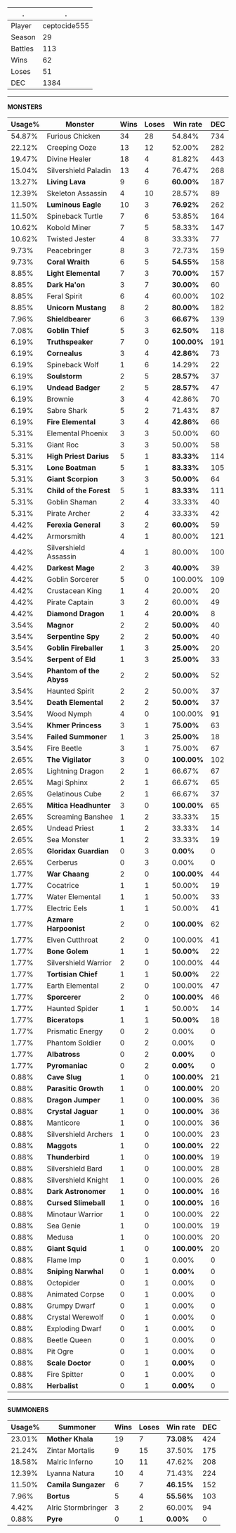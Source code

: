 .|.
|-|-
Player|ceptocide555
Season|29
Battles|113
Wins|62
Loses|51
DEC|1384

---
**MONSTERS**

Usage%|Monster|Wins|Loses|Win rate|DEC|
-|-|-|-|-|-|
54.87%|Furious Chicken|34|28|54.84%|734|
22.12%|Creeping Ooze|13|12|52.00%|282|
19.47%|Divine Healer|18|4|81.82%|443|
15.04%|Silvershield Paladin|13|4|76.47%|268|
13.27%|**Living Lava**|9|6|**60.00%**|187|
12.39%|Skeleton Assassin|4|10|28.57%|89|
11.50%|**Luminous Eagle**|10|3|**76.92%**|262|
11.50%|Spineback Turtle|7|6|53.85%|164|
10.62%|Kobold Miner|7|5|58.33%|147|
10.62%|Twisted Jester|4|8|33.33%|77|
9.73%|Peacebringer|8|3|72.73%|159|
9.73%|**Coral Wraith**|6|5|**54.55%**|158|
8.85%|**Light Elemental**|7|3|**70.00%**|157|
8.85%|**Dark Ha'on**|3|7|**30.00%**|60|
8.85%|Feral Spirit|6|4|60.00%|102|
8.85%|**Unicorn Mustang**|8|2|**80.00%**|182|
7.96%|**Shieldbearer**|6|3|**66.67%**|139|
7.08%|**Goblin Thief**|5|3|**62.50%**|118|
6.19%|**Truthspeaker**|7|0|**100.00%**|191|
6.19%|**Cornealus**|3|4|**42.86%**|73|
6.19%|Spineback Wolf|1|6|14.29%|22|
6.19%|**Soulstorm**|2|5|**28.57%**|37|
6.19%|**Undead Badger**|2|5|**28.57%**|47|
6.19%|Brownie|3|4|42.86%|70|
6.19%|Sabre Shark|5|2|71.43%|87|
6.19%|**Fire Elemental**|3|4|**42.86%**|66|
5.31%|Elemental Phoenix|3|3|50.00%|60|
5.31%|Giant Roc|3|3|50.00%|58|
5.31%|**High Priest Darius**|5|1|**83.33%**|114|
5.31%|**Lone Boatman**|5|1|**83.33%**|105|
5.31%|**Giant Scorpion**|3|3|**50.00%**|64|
5.31%|**Child of the Forest**|5|1|**83.33%**|111|
5.31%|Goblin Shaman|2|4|33.33%|40|
5.31%|Pirate Archer|2|4|33.33%|42|
4.42%|**Ferexia General**|3|2|**60.00%**|59|
4.42%|Armorsmith|4|1|80.00%|121|
4.42%|Silvershield Assassin|4|1|80.00%|100|
4.42%|**Darkest Mage**|2|3|**40.00%**|39|
4.42%|Goblin Sorcerer|5|0|100.00%|109|
4.42%|Crustacean King|1|4|20.00%|20|
4.42%|Pirate Captain|3|2|60.00%|49|
4.42%|**Diamond Dragon**|1|4|**20.00%**|8|
3.54%|**Magnor**|2|2|**50.00%**|40|
3.54%|**Serpentine Spy**|2|2|**50.00%**|40|
3.54%|**Goblin Fireballer**|1|3|**25.00%**|20|
3.54%|**Serpent of Eld**|1|3|**25.00%**|33|
3.54%|**Phantom of the Abyss**|2|2|**50.00%**|52|
3.54%|Haunted Spirit|2|2|50.00%|37|
3.54%|**Death Elemental**|2|2|**50.00%**|37|
3.54%|Wood Nymph|4|0|100.00%|91|
3.54%|**Khmer Princess**|3|1|**75.00%**|63|
3.54%|**Failed Summoner**|1|3|**25.00%**|18|
3.54%|Fire Beetle|3|1|75.00%|67|
2.65%|**The Vigilator**|3|0|**100.00%**|102|
2.65%|Lightning Dragon|2|1|66.67%|67|
2.65%|Magi Sphinx|2|1|66.67%|65|
2.65%|Gelatinous Cube|2|1|66.67%|37|
2.65%|**Mitica Headhunter**|3|0|**100.00%**|65|
2.65%|Screaming Banshee|1|2|33.33%|15|
2.65%|Undead Priest|1|2|33.33%|14|
2.65%|Sea Monster|1|2|33.33%|19|
2.65%|**Gloridax Guardian**|0|3|**0.00%**|0|
2.65%|Cerberus|0|3|0.00%|0|
1.77%|**War Chaang**|2|0|**100.00%**|44|
1.77%|Cocatrice|1|1|50.00%|19|
1.77%|Water Elemental|1|1|50.00%|33|
1.77%|Electric Eels|1|1|50.00%|41|
1.77%|**Azmare Harpoonist**|2|0|**100.00%**|62|
1.77%|Elven Cutthroat|2|0|100.00%|41|
1.77%|**Bone Golem**|1|1|**50.00%**|22|
1.77%|Silvershield Warrior|2|0|100.00%|44|
1.77%|**Tortisian Chief**|1|1|**50.00%**|22|
1.77%|Earth Elemental|2|0|100.00%|47|
1.77%|**Sporcerer**|2|0|**100.00%**|46|
1.77%|Haunted Spider|1|1|50.00%|14|
1.77%|**Biceratops**|1|1|**50.00%**|18|
1.77%|Prismatic Energy|0|2|0.00%|0|
1.77%|Phantom Soldier|0|2|0.00%|0|
1.77%|**Albatross**|0|2|**0.00%**|0|
1.77%|**Pyromaniac**|0|2|**0.00%**|0|
0.88%|**Cave Slug**|1|0|**100.00%**|21|
0.88%|**Parasitic Growth**|1|0|**100.00%**|20|
0.88%|**Dragon Jumper**|1|0|**100.00%**|36|
0.88%|**Crystal Jaguar**|1|0|**100.00%**|36|
0.88%|Manticore|1|0|100.00%|36|
0.88%|Silvershield Archers|1|0|100.00%|23|
0.88%|**Maggots**|1|0|**100.00%**|22|
0.88%|**Thunderbird**|1|0|**100.00%**|19|
0.88%|Silvershield Bard|1|0|100.00%|28|
0.88%|Silvershield Knight|1|0|100.00%|26|
0.88%|**Dark Astronomer**|1|0|**100.00%**|16|
0.88%|**Cursed Slimeball**|1|0|**100.00%**|16|
0.88%|Minotaur Warrior|1|0|100.00%|22|
0.88%|Sea Genie|1|0|100.00%|19|
0.88%|Medusa|1|0|100.00%|20|
0.88%|**Giant Squid**|1|0|**100.00%**|20|
0.88%|Flame Imp|0|1|0.00%|0|
0.88%|**Sniping Narwhal**|0|1|**0.00%**|0|
0.88%|Octopider|0|1|0.00%|0|
0.88%|Animated Corpse|0|1|0.00%|0|
0.88%|Grumpy Dwarf|0|1|0.00%|0|
0.88%|Crystal Werewolf|0|1|0.00%|0|
0.88%|Exploding Dwarf|0|1|0.00%|0|
0.88%|Beetle Queen|0|1|0.00%|0|
0.88%|Pit Ogre|0|1|0.00%|0|
0.88%|**Scale Doctor**|0|1|**0.00%**|0|
0.88%|Fire Spitter|0|1|0.00%|0|
0.88%|**Herbalist**|0|1|**0.00%**|0|

---
**SUMMONERS**

Usage%|Summoner|Wins|Loses|Win rate|DEC|
-|-|-|-|-|-|
23.01%|**Mother Khala**|19|7|**73.08%**|424|
21.24%|Zintar Mortalis|9|15|37.50%|175|
18.58%|Malric Inferno|10|11|47.62%|208|
12.39%|Lyanna Natura|10|4|71.43%|224|
11.50%|**Camila Sungazer**|6|7|**46.15%**|152|
7.96%|**Bortus**|5|4|**55.56%**|103|
4.42%|Alric Stormbringer|3|2|60.00%|94|
0.88%|**Pyre**|0|1|**0.00%**|0|

